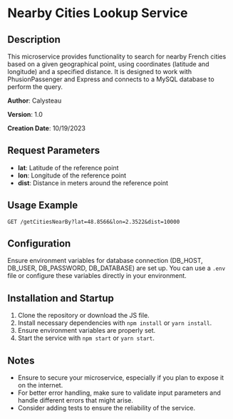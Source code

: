 # Nearby Cities Lookup Service

## Description
This microservice provides functionality to search for nearby French cities based on a given geographical point, using coordinates (latitude and longitude) and a specified distance. It is designed to work with PhusionPassenger and Express and connects to a MySQL database to perform the query.

**Author**: Calysteau

**Version**: 1.0

**Creation Date**: 10/19/2023

## Request Parameters
- **lat**: Latitude of the reference point
- **lon**: Longitude of the reference point
- **dist**: Distance in meters around the reference point

## Usage Example
``` GET /getCitiesNearBy?lat=48.8566&lon=2.3522&dist=10000 ```

## Configuration
Ensure environment variables for database connection (DB_HOST, DB_USER, DB_PASSWORD, DB_DATABASE) are set up. You can use a `.env` file or configure these variables directly in your environment.

## Installation and Startup
1. Clone the repository or download the JS file.
2. Install necessary dependencies with `npm install` or `yarn install`.
3. Ensure environment variables are properly set.
4. Start the service with `npm start` or `yarn start`.

## Notes
- Ensure to secure your microservice, especially if you plan to expose it on the internet.
- For better error handling, make sure to validate input parameters and handle different errors that might arise.
- Consider adding tests to ensure the reliability of the service.
